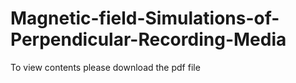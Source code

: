# Magnetic-field-Simulations-of-Perpendicular-Recording-Media

To view contents please download the pdf file

